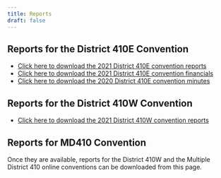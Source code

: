```yaml
---
title: Reports
draft: false
---
```


## Reports for the District 410E Convention

* [Click here to download the 2021 District 410E convention reports](/docs/410e_convention_reports.pdf)
* [Click here to download the 2021 District 410E convention financials](/docs/410e_convention_financials.pdf)
* [Click here to download the 2020 District 410E convention minutes](/docs/410e_convention_2020_minutes.pdf)

## Reports for the District 410W Convention

* [Click here to download the 2021 District 410W convention reports](/docs/410w_convention_reports.pdf)

## Reports for MD410 Convention
Once they are available, reports for the District 410W and the Multiple District 410 online conventions can be downloaded from this page.
